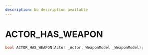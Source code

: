 ```yaml
---
description: No description available 
---
```


# ACTOR_HAS_WEAPON

```cpp
bool ACTOR_HAS_WEAPON(Actor _Actor, WeaponModel _WeaponModel);
```